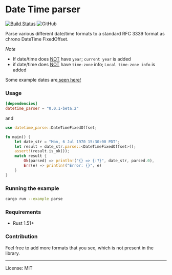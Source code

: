Date Time parser
=================
[![Build Status](https://travis-ci.com/marirs/datetime-parse-rs.svg?branch=main)](https://travis-ci.com/marirs/datetime-parse-rs)
![GitHub](https://img.shields.io/github/license/marirs/datetime-parse-rs)

Parse various different date/time formats to a standard RFC 3339 format as chrono DateTime FixedOffset.

*Note*
- If date/time does <u>NOT</u> have `year`; `current year` is added
- if date/time does <u>NOT</u> have `time-zone` info; `Local time-zone info` is added

Some example dates are<a href="https://raw.githubusercontent.com/marirs/datetime-parse-rs/main/examples/dates.txt" target="_blank"> seen here!</a>  

### Usage
```toml
[dependencies]
datetime_parser = "0.0.1-beta.2"
```

and

```rust
use datetime_parse::DateTimeFixedOffset;

fn main() {
    let date_str = "Mon, 6 Jul 1970 15:30:00 PDT";
    let result = date_str.parse::<DateTimeFixedOffset>();
    assert!(result.is_ok());
    match result {
        Ok(parsed) => println!("{} => {:?}", date_str, parsed.0),
        Err(e) => println!("Error: {}", e)
    }
}
```

### Running the example
```bash
cargo run --example parse
```

### Requirements

- Rust 1.51+

### Contribution

Feel free to add more formats that you see, which is not present in the library.

---
License: MIT